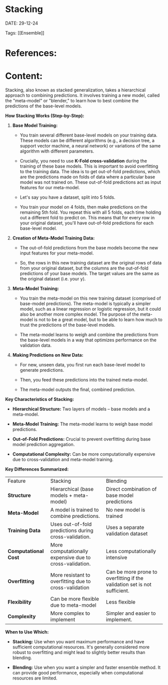 
# Stacking


DATE:  29-12-24


Tags: [[Ensemble]]

# References:




# Content:

Stacking, also known as stacked generalization, takes a hierarchical approach to combining predictions. It involves training a new model, called the "meta-model" or "blender," to learn how to best combine the predictions of the base-level models.

**How Stacking Works (Step-by-Step):**

1. **Base Model Training:**
    
    - You train several different base-level models on your training data. These models can be different algorithms (e.g., a decision tree, a support vector machine, a neural network) or variations of the same algorithm with different parameters.
        
    - Crucially, you need to use **K-Fold cross-validation** during the training of these base models. This is important to avoid overfitting to the training data. The idea is to get out-of-fold predictions, which are the predictions made on folds of data where a particular base model was not trained on. These out-of-fold predictions act as input features for our meta-model.
        
    - Let's say you have a dataset, split into 5 folds.
        
    - You train your model on 4 folds, then make predictions on the remaining 5th fold. You repeat this with all 5 folds, each time holding out a different fold to predict on. This means that for every row in your original dataset, you'll have out-of-fold predictions for each base-level model.
        
2. **Creation of Meta-Model Training Data:**
    
    - The out-of-fold predictions from the base models become the new input features for your meta-model.
        
    - So, the rows in this new training dataset are the original rows of data from your original dataset, but the columns are the out-of-fold predictions of your base models. The target values are the same as the original dataset (i.e. your y).
        
3. **Meta-Model Training:**
    
    - You train the meta-model on this new training dataset (comprised of base-model predictions). The meta-model is typically a simpler model, such as a linear regression or logistic regression, but it could also be another more complex model. The purpose of the meta-model is not to be a great model, but to be able to learn how much to trust the predictions of the base-level models.
        
    - The meta-model learns to weigh and combine the predictions from the base-level models in a way that optimizes performance on the validation data.
        
4. **Making Predictions on New Data:**
    
    - For new, unseen data, you first run each base-level model to generate predictions.
        
    - Then, you feed these predictions into the trained meta-model.
        
    - The meta-model outputs the final, combined prediction.
        

**Key Characteristics of Stacking:**

- **Hierarchical Structure:** Two layers of models – base models and a meta-model.
    
- **Meta-Model Training:** The meta-model learns to weigh base model predictions.
    
- **Out-of-Fold Predictions:** Crucial to prevent overfitting during base model prediction aggregation.
    
- **Computational Complexity:** Can be more computationally expensive due to cross-validation and meta-model training.

**Key Differences Summarized:**

|   |   |   |
|---|---|---|
|Feature|Stacking|Blending|
|**Structure**|Hierarchical (base models + meta-model)|Direct combination of base model predictions|
|**Meta-Model**|A model is trained to combine predictions.|No new model is trained|
|**Training Data**|Uses out-of-fold predictions during cross-validation.|Uses a separate validation dataset|
|**Computational Cost**|More computationally expensive due to cross-validation.|Less computationally intensive|
|**Overfitting**|More resistant to overfitting due to cross-validation|Can be more prone to overfitting if the validation set is not sufficient.|
|**Flexibility**|Can be more flexible due to meta-model|Less flexible|
|**Complexity**|More complex to implement|Simpler and easier to implement.|

**When to Use Which:**

- **Stacking:** Use when you want maximum performance and have sufficient computational resources. It's generally considered more robust to overfitting and might lead to slightly better results than blending.
    
- **Blending:** Use when you want a simpler and faster ensemble method. It can provide good performance, especially when computational resources are limited.



